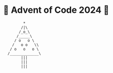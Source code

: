 # 🎄 Advent of Code 2024 🎄
```
         *
        /|\
       /_o_\
      /_____\  
     / o   o \
    /   o o   \\
   / o   o   o \
  /_____________\
        |||
        |||
        |||
```
